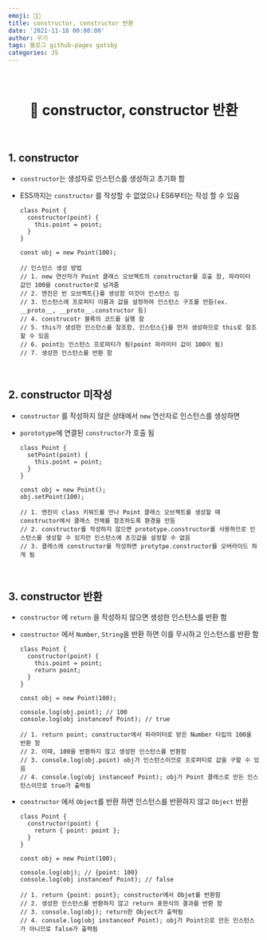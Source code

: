 ```yaml
---
emoji: 👨‍💻
title: constructor, constructor 반환
date: '2021-11-18 00:00:00'
author: 우기
tags: 블로그 github-pages gatsby
categories: JS
---
```


<br>

<h1 align="center">
  👋  constructor, constructor 반환
</h1>

<br>

## 1. constructor

- `constructor`는 생성자로 인스턴스를 생성하고 초기화 함
- ES5까지는 `constructor` 를 작성할 수 없었으나 ES6부터는 작성 할 수 있음

  ```tsx
  class Point {
    constructor(point) {
      this.point = point;
    }
  }

  const obj = new Point(100);

  // 인스턴스 생성 방법
  // 1. new 연산자가 Point 클래스 오브젝트의 constructor를 호출 함, 파라미터 값인 100을 constructor로 넘겨줌
  // 2. 엔진은 빈 오브젝트{}를 생성함 이것이 인스턴스 임
  // 3. 인스턴스에 프로퍼티 이름과 값을 설정하여 인스턴스 구조를 만듬(ex. __proto__, __proto__.constructor 등)
  // 4. construcotr 블록의 코드를 실행 함
  // 5. this가 생성한 인스턴스를 참조함, 인스턴스{}를 먼저 생성하므로 this로 참조할 수 있음
  // 6. point는 인스턴스 프로퍼티가 됨(point 파라미터 값이 100이 됨)
  // 7. 생성한 인스턴스를 반환 함
  ```

<br>

## 2. constructor 미작성

- `constructor` 를 작성하지 않은 상태에서 `new` 연산자로 인스턴스를 생성하면
- `porototype`에 연결된 `constructor`가 호출 됨

  ```tsx
  class Point {
    setPoint(point) {
      this.point = point;
    }
  }

  const obj = new Point();
  obj.setPoint(100);

  // 1. 엔진이 class 키워드를 만나 Point 클래스 오브젝트를 생성할 때 constructor에서 클래스 전체를 참조하도록 환경을 만듬
  // 2. constructor를 작성하지 않으면 prototype.constructor를 사용하므로 인스턴스를 생성할 수 있지만 인스턴스에 초깃값을 설정할 수 없음
  // 3. 클래스에 constructor를 작성하면 protytpe.constructor를 오버라이드 하게 됨
  ```

<br>

## 3. constructor 반환

- `constructor` 에 `return` 을 작성하지 않으면 생성한 인스턴스를 반환 함
- `constructor` 에서 `Number`, `String`을 반환 하면 이를 무시하고 인스턴스를 반환 함

  ```tsx
  class Point {
    constructor(point) {
      this.point = point;
      return point;
    }
  }

  const obj = new Point(100);

  console.log(obj.point); // 100
  console.log(obj instanceof Point); // true

  // 1. return point; constructor에서 파라미터로 받은 Number 타입의 100을 반환 함
  // 2. 이때, 100을 반환하지 않고 생성한 인스턴스를 반환함
  // 3. console.log(obj.point) obj가 인스턴스이므로 프로퍼티로 값을 구할 수 있음
  // 4. console.log(obj instanceof Point); obj가 Point 클래스로 만든 인스턴스이므로 true가 출력됨
  ```

- `constructor` 에서 `Object`를 반환 하면 인스턴스를 반환하지 않고 `Object` 반환

  ```tsx
  class Point {
    constructor(point) {
      return { point: point };
    }
  }

  const obj = new Point(100);

  console.log(obj); // {point: 100}
  console.log(obj instanceof Point); // false

  // 1. return {point: point}; constructor에서 Objet를 반환함
  // 2. 생성한 인스턴스를 반환하지 않고 return 표현식의 결과를 반환 함
  // 3. console.log(obj); return한 Object가 출력됨
  // 4. console.log(obj instanceof Point); obj가 Point으로 만든 인스턴스가 아니므로 false가 출력됨
  ```

```toc

```
